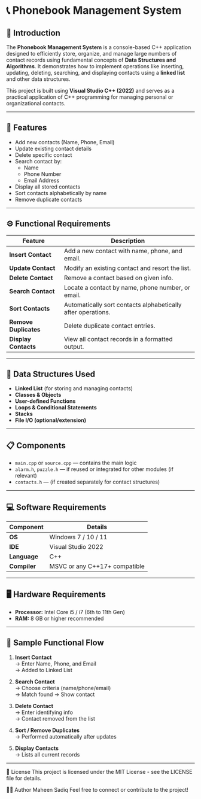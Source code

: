 # 📞 Phonebook Management System

## 📌 Introduction

The **Phonebook Management System** is a console-based C++ application designed to efficiently store, organize, and manage large numbers of contact records using fundamental concepts of **Data Structures and Algorithms**. It demonstrates how to implement operations like inserting, updating, deleting, searching, and displaying contacts using a **linked list** and other data structures.

This project is built using **Visual Studio C++ (2022)** and serves as a practical application of C++ programming for managing personal or organizational contacts.

---

## 🔧 Features

- Add new contacts (Name, Phone, Email)
- Update existing contact details
- Delete specific contact
- Search contact by:
  - Name
  - Phone Number
  - Email Address
- Display all stored contacts
- Sort contacts alphabetically by name
- Remove duplicate contacts

---

## ⚙️ Functional Requirements

| Feature | Description |
|--------|-------------|
| **Insert Contact** | Add a new contact with name, phone, and email. |
| **Update Contact** | Modify an existing contact and resort the list. |
| **Delete Contact** | Remove a contact based on given info. |
| **Search Contact** | Locate a contact by name, phone number, or email. |
| **Sort Contacts** | Automatically sort contacts alphabetically after operations. |
| **Remove Duplicates** | Delete duplicate contact entries. |
| **Display Contacts** | View all contact records in a formatted output. |

---

## 🧱 Data Structures Used

- **Linked List** (for storing and managing contacts)
- **Classes & Objects**
- **User-defined Functions**
- **Loops & Conditional Statements**
- **Stacks**
- **File I/O (optional/extension)**

---

## 📋 Components

- `main.cpp` or `source.cpp` — contains the main logic
- `alarm.h`, `puzzle.h` — if reused or integrated for other modules (if relevant)
- `contacts.h` — (if created separately for contact structures)

---

## 💻 Software Requirements

| Component       | Details                         |
|----------------|----------------------------------|
| **OS**          | Windows 7 / 10 / 11              |
| **IDE**         | Visual Studio 2022               |
| **Language**    | C++                              |
| **Compiler**    | MSVC or any C++17+ compatible    |

---

## 🖥️ Hardware Requirements

- **Processor:** Intel Core i5 / i7 (6th to 11th Gen)
- **RAM:** 8 GB or higher recommended

---

## 🧪 Sample Functional Flow

1. **Insert Contact**  
   → Enter Name, Phone, and Email  
   → Added to Linked List

2. **Search Contact**  
   → Choose criteria (name/phone/email)  
   → Match found → Show contact

3. **Delete Contact**  
   → Enter identifying info  
   → Contact removed from the list

4. **Sort / Remove Duplicates**  
   → Performed automatically after updates

5. **Display Contacts**  
   → Lists all current records

---
📄 License
This project is licensed under the MIT License - see the LICENSE file for details.

👩‍💻 Author
Maheen Sadiq
Feel free to connect or contribute to the project!

